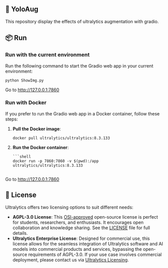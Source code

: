 ## 📄 YoloAug

This repository display the effects of ultralytics augmentation with gradio.

## 📦 Run

### Run with the current environment
Run the following command to start the Gradio web app in your current environment:
```shell
python ShowImg.py
```
Go to http://127.0.0.1:7860

### Run with Docker
If you prefer to run the Gradio web app in a Docker container, follow these steps:

1. **Pull the Docker image**:
    ```shell
    docker pull ultralytics/ultralytics:8.3.133
    ```

2. **Run the Docker container**:
    ```shell
    ```shell
    docker run -p 7860:7860 -v $(pwd):/app ultralytics/ultralytics:8.3.133
    ```
    ```
Go to http://127.0.0.1:7860

## 📜 License
Ultralytics offers two licensing options to suit different needs:

- **AGPL-3.0 License**: This [OSI-approved](https://opensource.org/license) open-source license is perfect for students, researchers, and enthusiasts. It encourages open collaboration and knowledge sharing. See the [LICENSE](https://github.com/ultralytics/ultralytics/blob/main/LICENSE) file for full details.
- **Ultralytics Enterprise License**: Designed for commercial use, this license allows for the seamless integration of Ultralytics software and AI models into commercial products and services, bypassing the open-source requirements of AGPL-3.0. If your use case involves commercial deployment, please contact us via [Ultralytics Licensing](https://www.ultralytics.com/license).
